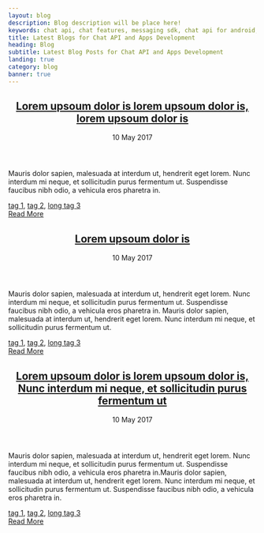 ```yaml
---
layout: blog
description: Blog description will be place here!
keywords: chat api, chat features, messaging sdk, chat api for android, chat api for ios, video call api, ui modules api, chat use cases, tutorials, web based chat api
title: Latest Blogs for Chat API and Apps Development
heading: Blog
subtitle: Latest Blog Posts for Chat API and Apps Development
landing: true
category: blog
banner: true
---
```


<!-- blogpost start -->
<article class="blogpost">
<header>
<h2><a href="/blog/blog-post-1/">Lorem upsoum dolor is lorem upsoum dolor is, lorem upsoum dolor is</a></h2>
<div class="post-info">
	<span class="post-date">
		<i class="fa fa-calendar-o pr-1"></i>
		<span class="day">10</span>
		<span class="month">May 2017</span>
	</span>
</div>
</header>
<div class="blogpost-content">
	<p>Mauris dolor sapien, malesuada at interdum ut, hendrerit eget lorem. Nunc interdum mi neque, et  sollicitudin purus fermentum ut. Suspendisse faucibus nibh odio, a vehicula eros pharetra in.</p>
</div>
<footer class="clearfix">
	<div class="tags pull-left"><i class="fa fa-tags pr-1"></i> <a href="#">tag 1</a>, <a href="#">tag 2</a>, <a href="#">long tag 3</a></div>
	<div class="link pull-right"><i class="fa fa-angle-double-right pr-1"></i><a href="/blog/blog-post-1/">Read More</a></div>
</footer>
</article>
<!-- blogpost end -->

<!-- blogpost start -->
<article class="blogpost">
<header>
<h2><a href="/blog/blog-post-1/">Lorem upsoum dolor is </a></h2>
<div class="post-info">
	<span class="post-date">
		<i class="fa fa-calendar-o pr-1"></i>
		<span class="day">10</span>
		<span class="month">May 2017</span>
	</span>
</div>
</header>
<div class="blogpost-content">
	<p>Mauris dolor sapien, malesuada at interdum ut, hendrerit eget lorem. Nunc interdum mi neque, et  sollicitudin purus fermentum ut. Suspendisse faucibus nibh odio, a vehicula eros pharetra in. Mauris dolor sapien, malesuada at interdum ut, hendrerit eget lorem. Nunc interdum mi neque, et  sollicitudin purus fermentum ut.</p>
</div>
<footer class="clearfix">
	<div class="tags pull-left"><i class="fa fa-tags pr-1"></i> <a href="#">tag 1</a>, <a href="#">tag 2</a>, <a href="#">long tag 3</a></div>
	<div class="link pull-right"><i class="fa fa-angle-double-right pr-1"></i><a href="/blog/blog-post-1/">Read More</a></div>
</footer>
</article>
<!-- blogpost end -->

<!-- blogpost start -->
<article class="blogpost">
<header>
<h2><a href="/blog/blog-post-1/">Lorem upsoum dolor is lorem upsoum dolor is, Nunc interdum mi neque, et  sollicitudin purus fermentum ut</a></h2>
<div class="post-info">
	<span class="post-date">
		<i class="fa fa-calendar-o pr-1"></i>
		<span class="day">10</span>
		<span class="month">May 2017</span>
	</span>
</div>
</header>
<div class="blogpost-content">
	<p>Mauris dolor sapien, malesuada at interdum ut, hendrerit eget lorem. Nunc interdum mi neque, et  sollicitudin purus fermentum ut. Suspendisse faucibus nibh odio, a vehicula eros pharetra in.Mauris dolor sapien, malesuada at interdum ut, hendrerit eget lorem. Nunc interdum mi neque, et  sollicitudin purus fermentum ut. Suspendisse faucibus nibh odio, a vehicula eros pharetra in.</p>
</div>
<footer class="clearfix">
	<div class="tags pull-left"><i class="fa fa-tags pr-1"></i> <a href="#">tag 1</a>, <a href="#">tag 2</a>, <a href="#">long tag 3</a></div>
	<div class="link pull-right"><i class="fa fa-angle-double-right pr-1"></i><a href="/blog/blog-post-1/">Read More</a></div>
</footer>
</article>

<!-- blogpost end -->

